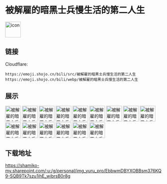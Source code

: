 # 被解雇的暗黑士兵慢生活的第二人生
<img src="https://emoji.shojo.cn/bili/src/被解雇的暗黑士兵慢生活的第二人生/icon.png" width="50" height="50" alt="icon">

## 链接
Cloudflare:
```
https://emoji.shojo.cn/bili/src/被解雇的暗黑士兵慢生活的第二人生
https://emoji.shojo.cn/bili/webp/被解雇的暗黑士兵慢生活的第二人生
```
## 展示
<img src="https://emoji.shojo.cn/bili/src/被解雇的暗黑士兵慢生活的第二人生/被解雇的暗黑士兵慢生活的第二人生-冒头.png" width="50" height="50" alt="被解雇的暗黑士兵慢生活的第二人生-冒头">
<img src="https://emoji.shojo.cn/bili/src/被解雇的暗黑士兵慢生活的第二人生/被解雇的暗黑士兵慢生活的第二人生-流口水.png" width="50" height="50" alt="被解雇的暗黑士兵慢生活的第二人生-流口水">
<img src="https://emoji.shojo.cn/bili/src/被解雇的暗黑士兵慢生活的第二人生/被解雇的暗黑士兵慢生活的第二人生-泪目.png" width="50" height="50" alt="被解雇的暗黑士兵慢生活的第二人生-泪目">
<img src="https://emoji.shojo.cn/bili/src/被解雇的暗黑士兵慢生活的第二人生/被解雇的暗黑士兵慢生活的第二人生-就这？.png" width="50" height="50" alt="被解雇的暗黑士兵慢生活的第二人生-就这？">
<img src="https://emoji.shojo.cn/bili/src/被解雇的暗黑士兵慢生活的第二人生/被解雇的暗黑士兵慢生活的第二人生-戳.png" width="50" height="50" alt="被解雇的暗黑士兵慢生活的第二人生-戳">
<img src="https://emoji.shojo.cn/bili/src/被解雇的暗黑士兵慢生活的第二人生/被解雇的暗黑士兵慢生活的第二人生-薅呆毛.png" width="50" height="50" alt="被解雇的暗黑士兵慢生活的第二人生-薅呆毛">
<img src="https://emoji.shojo.cn/bili/src/被解雇的暗黑士兵慢生活的第二人生/被解雇的暗黑士兵慢生活的第二人生-冲鸭.png" width="50" height="50" alt="被解雇的暗黑士兵慢生活的第二人生-冲鸭">
<img src="https://emoji.shojo.cn/bili/src/被解雇的暗黑士兵慢生活的第二人生/被解雇的暗黑士兵慢生活的第二人生-比心.png" width="50" height="50" alt="被解雇的暗黑士兵慢生活的第二人生-比心">
<img src="https://emoji.shojo.cn/bili/src/被解雇的暗黑士兵慢生活的第二人生/被解雇的暗黑士兵慢生活的第二人生-哎？.png" width="50" height="50" alt="被解雇的暗黑士兵慢生活的第二人生-哎？">
<img src="https://emoji.shojo.cn/bili/src/被解雇的暗黑士兵慢生活的第二人生/被解雇的暗黑士兵慢生活的第二人生-yes.png" width="50" height="50" alt="被解雇的暗黑士兵慢生活的第二人生-yes">
<img src="https://emoji.shojo.cn/bili/src/被解雇的暗黑士兵慢生活的第二人生/被解雇的暗黑士兵慢生活的第二人生-no.png" width="50" height="50" alt="被解雇的暗黑士兵慢生活的第二人生-no">
<img src="https://emoji.shojo.cn/bili/src/被解雇的暗黑士兵慢生活的第二人生/被解雇的暗黑士兵慢生活的第二人生-元气满满.png" width="50" height="50" alt="被解雇的暗黑士兵慢生活的第二人生-元气满满">
<img src="https://emoji.shojo.cn/bili/src/被解雇的暗黑士兵慢生活的第二人生/被解雇的暗黑士兵慢生活的第二人生-亿点点.png" width="50" height="50" alt="被解雇的暗黑士兵慢生活的第二人生-亿点点">
<img src="https://emoji.shojo.cn/bili/src/被解雇的暗黑士兵慢生活的第二人生/被解雇的暗黑士兵慢生活的第二人生-让我静静.png" width="50" height="50" alt="被解雇的暗黑士兵慢生活的第二人生-让我静静">
<img src="https://emoji.shojo.cn/bili/src/被解雇的暗黑士兵慢生活的第二人生/被解雇的暗黑士兵慢生活的第二人生-亲亲.png" width="50" height="50" alt="被解雇的暗黑士兵慢生活的第二人生-亲亲">

## 下载地址

https://shamiko-my.sharepoint.com/:u:/g/personal/img_yuru_pro/EbbwmDBYXOBBsm376KQ9-SQB9Tk7szu1ihE_wibrsB0r8g